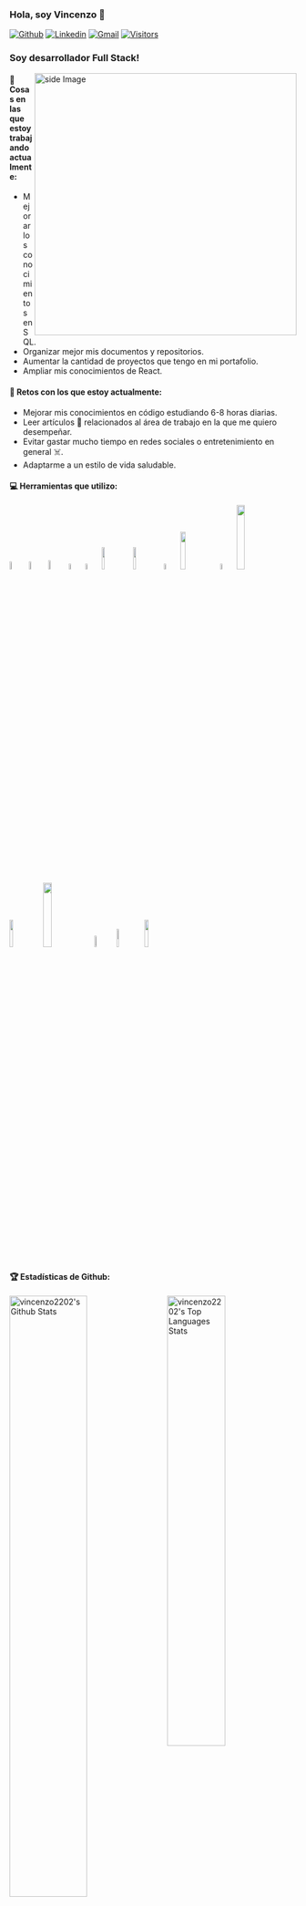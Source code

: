 ### Hola, soy Vincenzo 👋

[![Github](https://img.shields.io/github/followers/vincenzo2202?label=Github&style=social)](https://github.com/vincenzo2202)
[![Linkedin](https://img.shields.io/badge/-LinkedIn-blue?style=flat&logo=Linkedin&logoColor=white)](https://www.linkedin.com/in/vincenzo-donnarumma-108755174/)
[![Gmail](https://img.shields.io/badge/-Gmail-c14438?style=flat&logo=Gmail&logoColor=white)](mailto:vincenzodonnarumma22@gmail.com)
[![Visitors](https://visitor-badge.laobi.icu/badge?page_id=vincenzo2202.vincenzo2202)](https://github.com/vincenzo2202)

### Soy desarrollador Full Stack!

<!-- gif Image -->
<img src="https://raw.githubusercontent.com/JoykishanSharma/JoykishanSharma/master/life_balance.gif" alt="side Image" align="right" width="460" height="auto" margin />


#### 💼 Cosas en las que estoy trabajando actualmente:
* Mejorar los conocimientos en SQL.
* Organizar mejor mis documentos y repositorios.
* Aumentar la cantidad de proyectos que tengo en mi portafolio.
* Ampliar mis conocimientos de React.

#### 🌱 Retos con los que estoy actualmente:
* Mejorar mis conocimientos en código estudiando 6-8 horas diarias.
* Leer artículos 📰 relacionados al área de trabajo en la que me quiero desempeñar.
* Evitar gastar mucho tiempo en redes sociales o entretenimiento en general ☠️.
* Adaptarme a un estilo de vida saludable.


#### 💻 Herramientas que utilizo: 
<p>  
  <code><img width="6%" src="https://upload.wikimedia.org/wikipedia/commons/6/61/HTML5_logo_and_wordmark.svg"></code>
  <code><img width="6%" src="https://www.vectorlogo.zone/logos/w3_css/w3_css-official.svg"></code>
<code><img width="6.3%" src="https://upload.wikimedia.org/wikipedia/commons/thumb/b/b2/Bootstrap_logo.svg/1280px-Bootstrap_logo.svg.png"></code>
  <code><img width="5%" src="https://upload.vectorlogo.zone/logos/javascript/images/239ec8a4-163e-4792-83b6-3f6d96911757.svg"></code>
  <code><img width="5%" src="https://upload.wikimedia.org/wikipedia/commons/thumb/4/4c/Typescript_logo_2020.svg/512px-Typescript_logo_2020.svg.png"></code>
  <code><img width="10%" src="https://www.vectorlogo.zone/logos/mysql/mysql-ar21.svg"></code>
  <code><img width="10%" src="https://www.vectorlogo.zone/logos/git-scm/git-scm-ar21.svg"></code>
    <code><img width="5%" src="https://www.svgrepo.com/show/35001/github.svg"></code> 
   <code><img width="13%" src="https://upload.wikimedia.org/wikipedia/vi/a/a7/Nodejs_logo_light.png"></code> 
  <code><img width="5%" src="https://www.guayerd.com/wp-content/uploads/2021/04/expressjs-logo.svg"></code>
   <code><img width="17%" src= "https://img.shields.io/badge/NODEMON-%23323330.svg?style=for-the-badge&logo=nodemon&logoColor=%BBDEAD"/></code> 
  <code><img width="11%" src= "https://img.shields.io/badge/JWT-black?style=for-the-badge&logo=JSON%20web%20tokens"/></code>
  <code><img width="17%" src="https://webassets.mongodb.com/_com_assets/cms/mongodb_logo1-76twgcu2dm.png"></code> 
  <code><img width="7%" src="https://encrypted-tbn0.gstatic.com/images?q=tbn:ANd9GcSRJd09nbs-FMm0CO_8S31bN5HswUV2Tc5wvA&usqp=CAU"></code>
  <code><img width="9%" src="https://encrypted-tbn0.gstatic.com/images?q=tbn:ANd9GcSbHRR7WD7dsTO-WjMevpojc9ZQxn4TEdl5dA&usqp=CAU"></code>
  <code><img width="11%" src="https://img.shields.io/badge/react-%2320232a.svg?style=for-the-badge&logo=react&logoColor=%2361DAFB"></code> 
  </p>

#### 🏆 Estadísticas de Github:
<p>
  <img alt="vincenzo2202's Github Stats" src="https://github-readme-stats.vercel.app/api?username=vincenzo2202&show_icons=true&hide_border=true&theme=nord" width="52%"/>
<img align="right" alt="vincenzo2202's Top Languages Stats" src="https://github-readme-stats.vercel.app/api/top-langs/?username=vincenzo2202&hide_border=true&layout=compact&theme=nord" width="45%"/>
</p>

 
